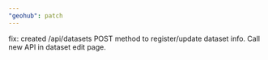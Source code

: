```yaml
---
"geohub": patch
---
```


fix: created /api/datasets POST method to register/update dataset info. Call new API in dataset edit page.
